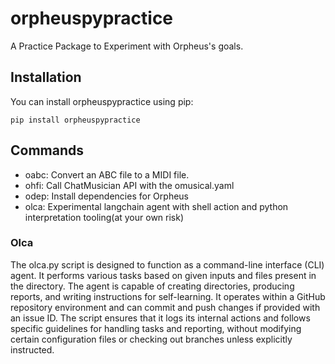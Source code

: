 # orpheuspypractice

A Practice Package to Experiment with Orpheus's goals.

## Installation

You can install orpheuspypractice using pip:

```shell
pip install orpheuspypractice
```

## Commands

* oabc: Convert an ABC file to a MIDI file.
* ohfi: Call ChatMusician API with the omusical.yaml
* odep: Install dependencies for Orpheus
* olca: Experimental langchain agent with shell action and python interpretation tooling(at your own risk)

### Olca

The olca.py script is designed to function as a command-line interface (CLI) agent. It performs various tasks based on given inputs and files present in the directory. The agent is capable of creating directories, producing reports, and writing instructions for self-learning. It operates within a GitHub repository environment and can commit and push changes if provided with an issue ID. The script ensures that it logs its internal actions and follows specific guidelines for handling tasks and reporting, without modifying certain configuration files or checking out branches unless explicitly instructed.
